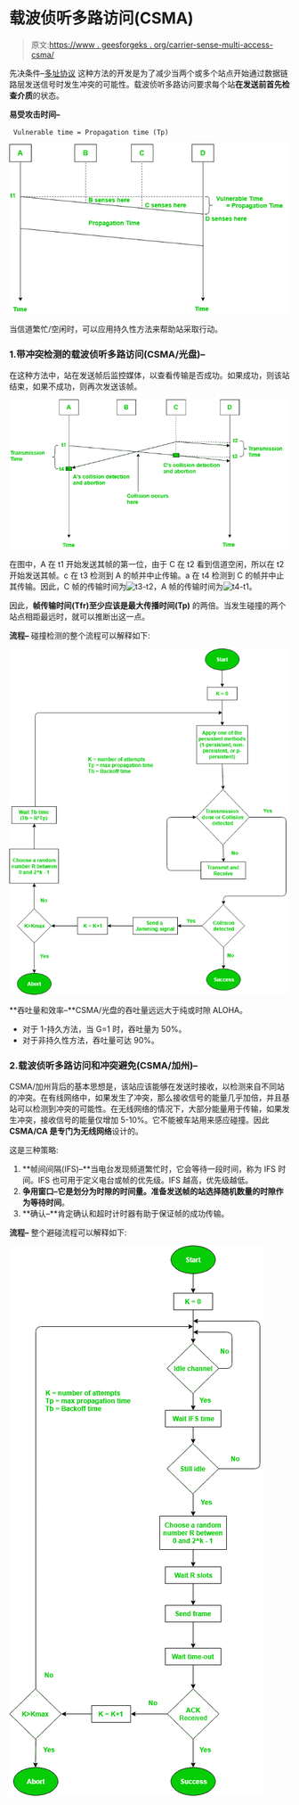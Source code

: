 # 载波侦听多路访问(CSMA)

> 原文:[https://www . geesforgeks . org/carrier-sense-multi-access-csma/](https://www.geeksforgeeks.org/carrier-sense-multiple-access-csma/)

先决条件–[多址协议](https://www.geeksforgeeks.org/computer-network-multiple-access-protocols/)
这种方法的开发是为了减少当两个或多个站点开始通过数据链路层发送信号时发生冲突的可能性。载波侦听多路访问要求每个站**在发送前首先检查介质**的状态。

**易受攻击时间–**

```
 Vulnerable time = Propagation time (Tp)
```

![](img/28dbdc9795c6ce920b2e6e1de5c6dd0d.png)

当信道繁忙/空闲时，可以应用持久性方法来帮助站采取行动。

### 1.带冲突检测的载波侦听多路访问(CSMA/光盘)–

在这种方法中，站在发送帧后监控媒体，以查看传输是否成功。如果成功，则该站结束，如果不成功，则再次发送该帧。

![](img/70e5d141335993eda4f52a18e7bb8725.png)

在图中，A 在 t1 开始发送其帧的第一位，由于 C 在 t2 看到信道空闲，所以在 t2 开始发送其帧。c 在 t3 检测到 A 的帧并中止传输。a 在 t4 检测到 C 的帧并中止其传输。因此，C 帧的传输时间为![t3-t2  ](img/57c680780d0b10d55b9451b11d2ec001.png "Rendered by QuickLaTeX.com")，A 帧的传输时间为![t4-t1  ](img/7d82900a118fa67137d6deeefec80510.png "Rendered by QuickLaTeX.com")。

因此，**帧传输时间(Tfr)至少应该是最大传播时间(Tp)** 的两倍。当发生碰撞的两个站点相距最远时，就可以推断出这一点。

**流程–**
碰撞检测的整个流程可以解释如下:

![](img/27061eb2238e2c9bc513702c08c47564.png)

**吞吐量和效率–**CSMA/光盘的吞吐量远远大于纯或时隙 ALOHA。

*   对于 1-持久方法，当 G=1 时，吞吐量为 50%。
*   对于非持久性方法，吞吐量可达 90%。

### 2.载波侦听多路访问和冲突避免(CSMA/加州)–

CSMA/加州背后的基本思想是，该站应该能够在发送时接收，以检测来自不同站的冲突。在有线网络中，如果发生了冲突，那么接收信号的能量几乎加倍，并且基站可以检测到冲突的可能性。在无线网络的情况下，大部分能量用于传输，如果发生冲突，接收信号的能量仅增加 5-10%。它不能被车站用来感应碰撞。因此 **CSMA/CA 是专门为无线网络**设计的。

这是三种策略:

1.  **帧间间隔(IFS)–**当电台发现频道繁忙时，它会等待一段时间，称为 IFS 时间。IFS 也可用于定义电台或帧的优先级。IFS 越高，优先级越低。
2.  **争用窗口–**它是划分为时隙的时间量。准备发送帧的站选择随机数量的时隙作为**等待时间**。
3.  **确认–**肯定确认和超时计时器有助于保证帧的成功传输。

**流程–**
整个避碰流程可以解释如下:

![](img/cf9026266f8505eebf9055d2ba979d98.png)